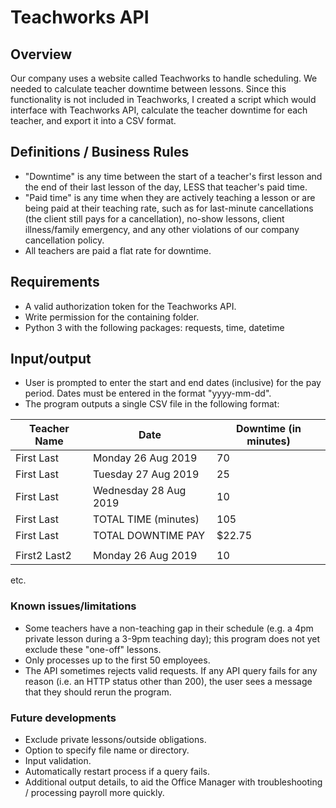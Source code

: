 # Teachworks API

## Overview
Our company uses a website called Teachworks to handle scheduling.  We needed to calculate teacher downtime between lessons.  Since this functionality is not included in Teachworks, I created a script which would interface with Teachworks API, calculate the teacher downtime for each teacher, and export it into a CSV format.

## Definitions / Business Rules
- "Downtime" is any time between the start of a teacher's first lesson and the end of their last lesson of the day, LESS that teacher's paid time.
- "Paid time" is any time when they are actively teaching a lesson or are being paid at their teaching rate, such as for last-minute cancellations (the client still pays for a cancellation), no-show lessons, client illness/family emergency, and any other violations of our company cancellation policy.
- All teachers are paid a flat rate for downtime.

## Requirements
- A valid authorization token for the Teachworks API.
- Write permission for the containing folder.
- Python 3 with the following packages: requests, time, datetime

## Input/output
- User is prompted to enter the start and end dates (inclusive) for the pay period.  Dates must be entered in the format "yyyy-mm-dd".
- The program outputs a single CSV file in the following format:

| Teacher Name 	| Date                  	| Downtime (in minutes) 	|
|--------------	|-----------------------	|-----------------------	|
| First Last   	| Monday 26 Aug 2019    	| 70                    	|
| First Last   	| Tuesday 27 Aug 2019   	| 25                    	|
| First Last   	| Wednesday 28 Aug 2019 	| 10                    	|
| First Last   	| TOTAL TIME (minutes)	 	| 105                    	|
| First Last   	| TOTAL DOWNTIME PAY	 	| $22.75	                |
| 			   	| 						 	| 			                |
| First2 Last2 	| Monday 26 Aug 2019    	| 10		                |
etc.


### Known issues/limitations
- Some teachers have a non-teaching gap in their schedule (e.g. a 4pm private lesson during a 3-9pm teaching day); this program does not yet exclude these "one-off" lessons.
- Only processes up to the first 50 employees.
- The API sometimes rejects valid requests.  If any API query fails for any reason (i.e. an HTTP status other than 200), the user sees a message that they should rerun the program.

### Future developments
- Exclude private lessons/outside obligations.
- Option to specify file name or directory.
- Input validation.
- Automatically restart process if a query fails.
- Additional output details, to aid the Office Manager with troubleshooting / processing payroll more quickly.